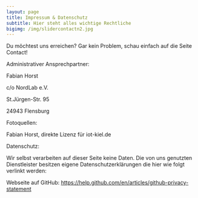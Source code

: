 ```yaml
---
layout: page
title: Impressum & Datenschutz
subtitle: Hier steht alles wichtige Rechtliche
bigimg: /img/slidercontactn2.jpg
---
```


Du möchtest uns erreichen? Gar kein Problem, schau einfach auf die Seite Contact!


Administrativer Ansprechpartner:


Fabian Horst

c/o NordLab e.V.

St.Jürgen-Str. 95

24943 Flensburg



Fotoquellen:

Fabian Horst, direkte Lizenz für iot-kiel.de




Datenschutz:

Wir selbst verarbeiten auf dieser Seite keine Daten. Die von uns genutzten Dienstleister besitzen eigene Datenschutzerklärungen
die hier wie folgt verlinkt werden:

Webseite auf GitHub: https://help.github.com/en/articles/github-privacy-statement
